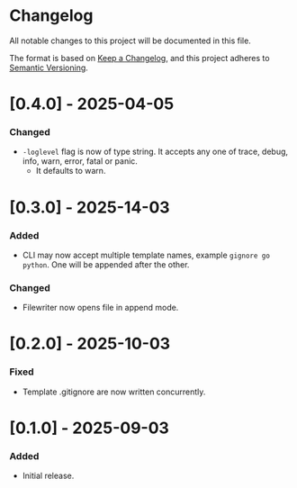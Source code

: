# Changelog

All notable changes to this project will be documented in this file.

The format is based on [Keep a Changelog](https://keepachangelog.com/en/1.0.0/),
and this project adheres to [Semantic Versioning](https://semver.org/spec/v2.0.0.html).

# [0.4.0] - 2025-04-05

### Changed

-   `-loglevel` flag is now of type string. It accepts any one of trace, debug, info, warn, error, fatal or panic.
    -   It defaults to warn.

# [0.3.0] - 2025-14-03

### Added

-   CLI may now accept multiple template names, example `gignore go python`. One will be appended after the other.

### Changed

-   Filewriter now opens file in append mode.

# [0.2.0] - 2025-10-03

### Fixed

-   Template .gitignore are now written concurrently.

# [0.1.0] - 2025-09-03

### Added

-   Initial release.